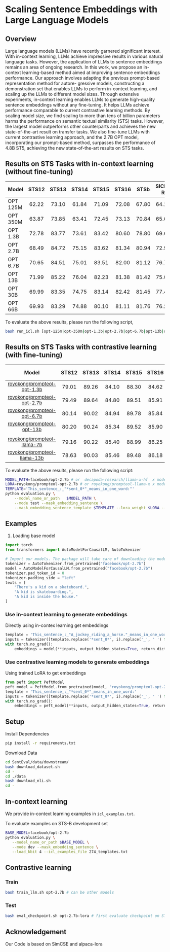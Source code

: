 # Scaling Sentence Embeddings with Large Language Models

## Overview
Large language models (LLMs) have recently garnered significant interest. With in-context learning, LLMs achieve impressive results in various natural language tasks. However, the application of LLMs to sentence embeddings remains an area of ongoing research. In this work, we propose an in-context learning-based method aimed at improving sentence embeddings performance. Our approach involves adapting the previous prompt-based representation method for autore- gressive models, constructing a demonstration set that enables LLMs to perform in-context learning, and scaling up the LLMs to different model sizes. Through extensive experiments, in-context learning enables LLMs to generate high-quality sentence embeddings without any fine-tuning. It helps LLMs achieve performance comparable to current contrastive learning methods. By scaling model size, we find scaling to more than tens of billion parameters harms the performance on semantic textual similarity (STS) tasks. However, the largest model outperforms other counterparts and achieves the new state-of-the-art result on transfer tasks. We also fine-tune LLMs with current contrastive learning approach, and the 2.7B OPT model, incorporating our prompt-based method, surpasses the performance of 4.8B ST5, achieving the new state-of-the-art results on STS tasks.

## Results on STS Tasks with in-context learning (without fine-tuning)

<table align="center">
<thead>
<tr>
<th>Model</th>
<th align="center">STS12</th>
<th align="center">STS13</th>
<th align="center">STS14</th>
<th align="center">STS15</th>
<th align="center">STS16</th>
<th align="center">STSb</th>
<th align="center">SICK-R</th>
<th align="center">Avg.</th>
</tr>
</thead>
<tbody>
<tr>
<td>OPT 125M</td>
<td align="center">62.22</td>
<td align="center">73.10</td>
<td align="center">61.84</td>
<td align="center">71.09</td>
<td align="center">72.08</td>
<td align="center">67.80</td>
<td align="center">64.10</td>
<td align="center">67.46</td>
</tr>
<tr>
<td>OPT 350M</td>
<td align="center">63.87</td>
<td align="center">73.85</td>
<td align="center">63.41</td>
<td align="center">72.45</td>
<td align="center">73.13</td>
<td align="center">70.84</td>
<td align="center">65.61</td>
<td align="center">69.02</td>
</tr>
<tr>
<td>OPT 1.3B</td>
<td align="center">72.78</td>
<td align="center">83.77</td>
<td align="center">73.61</td>
<td align="center">83.42</td>
<td align="center">80.60</td>
<td align="center">78.80</td>
<td align="center">69.69</td>
<td align="center">77.52</td>
</tr>
<tr>
<td>OPT 2.7B</td>
<td align="center">68.49</td>
<td align="center">84.72</td>
<td align="center">75.15</td>
<td align="center">83.62</td>
<td align="center">81.34</td>
<td align="center">80.94</td>
<td align="center">72.97</td>
<td align="center">78.18</td>
</tr>
<tr>
<td>OPT 6.7B</td>
<td align="center">70.65</td>
<td align="center">84.51</td>
<td align="center">75.01</td>
<td align="center">83.51</td>
<td align="center">82.00</td>
<td align="center">81.12</td>
<td align="center">76.77</td>
<td align="center">79.08</td>
</tr>
<tr>
<td>OPT 13B</td>
<td align="center">71.99</td>
<td align="center">85.22</td>
<td align="center">76.04</td>
<td align="center">82.23</td>
<td align="center">81.38</td>
<td align="center">81.42</td>
<td align="center">75.00</td>
<td align="center">79.04</td>
</tr>
<tr>
<td>OPT 30B</td>
<td align="center">69.99</td>
<td align="center">83.35</td>
<td align="center">74.75</td>
<td align="center">83.14</td>
<td align="center">82.42</td>
<td align="center">81.45</td>
<td align="center">77.46</td>
<td align="center">78.94</td>
</tr>
<tr>
<td>OPT 66B</td>
<td align="center">69.93</td>
<td align="center">83.29</td>
<td align="center">74.88</td>
<td align="center">80.10</td>
<td align="center">81.11</td>
<td align="center">81.76</td>
<td align="center">76.26</td>
<td align="center">78.19</td>
</tr>
</tbody>
</table>

To evaluate the above results, please run the following script, 
```sh
bash run_icl.sh [opt-125m|opt-350m|opt-1.3b|opt-2.7b|opt-6.7b|opt-13b|opt-30b|opt-66b]
```

## Results on STS Tasks with contrastive learning (with fine-tuning)

<table align="center">
<thead>
<tr>
<th align="center">Model</th>
<th align="center">STS12</th>
<th align="center">STS13</th>
<th align="center">STS14</th>
<th align="center">STS15</th>
<th align="center">STS16</th>
<th align="center">STSb</th>
<th align="center">SICK-R</th>
<th align="center">Avg.</th>
</tr>
</thead>
<tbody>
<tr>
<td align="center"><a href="https://huggingface.co/royokong/prompteol-opt-1.3b" rel="nofollow" style="font-size: 0.93em;">royokong/prompteol-opt-1.3b</a></td>
<td align="center">79.01</td>
<td align="center">89.26</td>
<td align="center">84.10</td>
<td align="center">88.30</td>
<td align="center">84.62</td>
<td align="center">87.71</td>
<td align="center">80.52</td>
<td align="center">84.79</td>
</tr>
<tr>
<td align="center"><a href="https://huggingface.co/royokong/prompteol-opt-2.7b" rel="nofollow" style="font-size: 0.93em;">royokong/prompteol-opt-2.7b</a></td>
<td align="center">79.49</td>
<td align="center">89.64</td>
<td align="center">84.80</td>
<td align="center">89.51</td>
<td align="center">85.91</td>
<td align="center">88.33</td>
<td align="center">81.64</td>
<td align="center">85.62</td>
</tr>
<tr>
<td align="center"><a href="https://huggingface.co/royokong/prompteol-opt-6.7b" rel="nofollow" style="font-size: 0.93em;">royokong/prompteol-opt-6.7b</a></td>
<td align="center">80.14</td>
<td align="center">90.02</td>
<td align="center">84.94</td>
<td align="center">89.78</td>
<td align="center">85.84</td>
<td align="center">88.75</td>
<td align="center">81.29</td>
<td align="center">85.82</td>
</tr>
<tr>
<td align="center"><a href="https://huggingface.co/royokong/prompteol-opt-13b" rel="nofollow" style="font-size: 0.93em;">royokong/prompteol-opt-13b</a></td>
<td align="center">80.20</td>
<td align="center">90.24</td>
<td align="center">85.34</td>
<td align="center">89.52</td>
<td align="center">85.90</td>
<td align="center">88.56</td>
<td align="center">82.06</td>
<td align="center">85.97</td>
</tr>
<tr>
<td></td>
<td align="center"></td>
<td align="center"></td>
<td align="center"></td>
<td align="center"></td>
<td align="center"></td>
<td align="center"></td>
<td align="center"></td>
<td align="center"></td>
</tr>
<tr>
<td align="center"><a href="https://huggingface.co/royokong/prompteol-llama-7b" rel="nofollow" style="font-size: 0.93em;">royokong/prompteol-llama-7b</a></td>
<td align="center">79.16</td>
<td align="center">90.22</td>
<td align="center">85.40</td>
<td align="center">88.99</td>
<td align="center">86.25</td>
<td align="center">88.37</td>
<td align="center">81.51</td>
<td align="center">85.70</td>
</tr>
<tr>
<td align="center"><a href="https://huggingface.co/royokong/prompteol-llama-13b" rel="nofollow" style="font-size: 0.93em;">royokong/prompteol-llama-13b</a></td>
<td align="center">78.63</td>
<td align="center">90.03</td>
<td align="center">85.46</td>
<td align="center">89.48</td>
<td align="center">86.18</td>
<td align="center">88.45</td>
<td align="center">82.69</td>
<td align="center">85.85</td>
</tr>
</tbody>
</table>

To evaluate the above results, please run the following script:
```sh
MODEL_PATH=facebook/opt-2.7b # or  decapoda-research/llama-x-hf  x model size 7b 13b 
LORA=royokong/prompteol-opt-2.7b # or royokong/prompteol-llama-x x model size 7b 13b
TEMPLATE='This_sentence_:_"*sent_0*"_means_in_one_word:"'
python evaluation.py \
    --model_name_or_path   $MODEL_PATH \
    --mode test --mask_embedding_sentence \
    --mask_embedding_sentence_template $TEMPLATE --lora_weight $LORA --load_kbit 16 
```

## Examples
1. Loading base model
``` python
import torch
from transformers import AutoModelForCausalLM, AutoTokenizer

# Import our models. The package will take care of downloading the models automatically
tokenizer = AutoTokenizer.from_pretrained("facebook/opt-2.7b")
model = AutoModelForCausalLM.from_pretrained("facebook/opt-2.7b")
tokenizer.pad_token_id = 0 
tokenizer.padding_side = "left"
texts = [
    "There's a kid on a skateboard.",
    "A kid is skateboarding.",
    "A kid is inside the house."
]
```

### Use in-context learning to generate embeddings
Directly using in-contex learning get embeddings
``` python
template = 'This_sentence_:_"A_jockey_riding_a_horse."_means_in_one_word:"Equestrian".This_sentence_:_"*sent_0*"_means_in_one_word:"'
inputs = tokenizer([template.replace('*sent_0*', i).replace('_', ' ') for i in texts], padding=True,  return_tensors="pt")
with torch.no_grad():
    embeddings = model(**inputs, output_hidden_states=True, return_dict=True).hidden_states[-1][:, -1, :]
```

### Use contrastive learning models to generate embeddings
Using trained LoRA to get embeddings
``` python
from peft import PeftModel
peft_model = PeftModel.from_pretrained(model, "royokong/prompteol-opt-2.7b", torch_dtype=torch.float16)
template = 'This_sentence_:_"*sent_0*"_means_in_one_word:'
inputs = tokenizer([template.replace('*sent_0*', i).replace('_', ' ') for i in texts], padding=True, return_tensors="pt")
with torch.no_grad():
    embeddings = peft_model(**inputs, output_hidden_states=True, return_dict=True).hidden_states[-1][:, -1, :]
```

## Setup
Install Dependencies

``` sh
pip install -r requirements.txt
```

Download Data

``` sh
cd SentEval/data/downstream/
bash download_dataset.sh
cd -
cd ./data
bash download_nli.sh
cd -
```

## In-context learning
We provide in-context learning examples in `icl_examples.txt`.

To evaluate examples on STS-B development set
``` sh
BASE_MODEL=facebook/opt-2.7b
python evaluation.py \
   --model_name_or_path $BASE_MODEL \
   --mode dev --mask_embedding_sentence \
   --load_kbit 4 --icl_examples_file 274_templates.txt
```

## Contrastive learning
### Train

``` sh
bash train_llm.sh opt-2.7b # can be other models
```

### Test

``` sh
bash eval_checkpoint.sh opt-2.7b-lora # first evaluate checkpoint on STS-B dev. and evaluate best checkpoint on STS tasks
```

## Acknowledgement
Our Code is based on SimCSE and alpaca-lora
